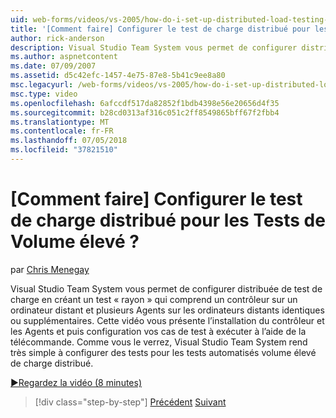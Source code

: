 ```yaml
---
uid: web-forms/videos/vs-2005/how-do-i-set-up-distributed-load-testing-for-high-volume-tests
title: '[Comment faire] Configurer le test de charge distribué pour les Tests de Volume élevé ? | Microsoft Docs'
author: rick-anderson
description: Visual Studio Team System vous permet de configurer distribuée de test de charge en créant un test « rayon » qui comprend un contrôleur sur un ordinateur distant et multipl...
ms.author: aspnetcontent
ms.date: 07/09/2007
ms.assetid: d5c42efc-1457-4e75-87e8-5b41c9ee8a80
msc.legacyurl: /web-forms/videos/vs-2005/how-do-i-set-up-distributed-load-testing-for-high-volume-tests
msc.type: video
ms.openlocfilehash: 6afccdf517da82852f1bdb4398e56e20656d4f35
ms.sourcegitcommit: b28cd0313af316c051c2ff8549865bff67f2fbb4
ms.translationtype: MT
ms.contentlocale: fr-FR
ms.lasthandoff: 07/05/2018
ms.locfileid: "37821510"
---
```

<a name="how-do-i-set-up-distributed-load-testing-for-high-volume-tests"></a>[Comment faire] Configurer le test de charge distribué pour les Tests de Volume élevé ?
====================
par [Chris Menegay](https://twitter.com/CMenegay)

Visual Studio Team System vous permet de configurer distribuée de test de charge en créant un test « rayon » qui comprend un contrôleur sur un ordinateur distant et plusieurs Agents sur les ordinateurs distants identiques ou supplémentaires. Cette vidéo vous présente l’installation du contrôleur et les Agents et puis configuration vos cas de test à exécuter à l’aide de la télécommande. Comme vous le verrez, Visual Studio Team System rend très simple à configurer des tests pour les tests automatisés volume élevé de charge distribué.

[&#9654;Regardez la vidéo (8 minutes)](https://channel9.msdn.com/Blogs/ASP-NET-Site-Videos/how-do-i-set-up-distributed-load-testing-for-high-volume-tests)

> [!div class="step-by-step"]
> [Précédent](how-do-i-tune-web-application-performance-with-profiling.md)
> [Suivant](how-do-i-enforce-coding-standards-with-code-analysis.md)
